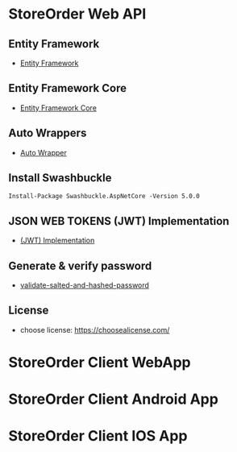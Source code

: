 # StoreOrder Web API

## Entity Framework

* [Entity Framework](https://www.entityframeworktutorial.net/code-first/configure-many-to-many-relationship-in-code-first.aspx)

## Entity Framework Core

* [Entity Framework Core](https://www.learnentityframeworkcore.com/configuration/one-to-many-relationship-configuration)

## Auto Wrappers

* [Auto Wrapper](https://vmsdurano.com/asp-net-core-with-autowrapper-customizing-the-default-response-output/)

## Install Swashbuckle

```
Install-Package Swashbuckle.AspNetCore -Version 5.0.0
```

## JSON WEB TOKENS (JWT) Implementation

* [(JWT) Implementation](https://dev.to/_patrickgod/authentication-with-json-web-tokens-in-net-core-3-1-29bd)

## Generate & verify password 

* [validate-salted-and-hashed-password](https://stackoverflow.com/questions/52146528/how-to-validate-salted-and-hashed-password-in-c-sharp)

## License

* choose license: https://choosealicense.com/

# StoreOrder Client WebApp

# StoreOrder Client Android App

# StoreOrder Client IOS App